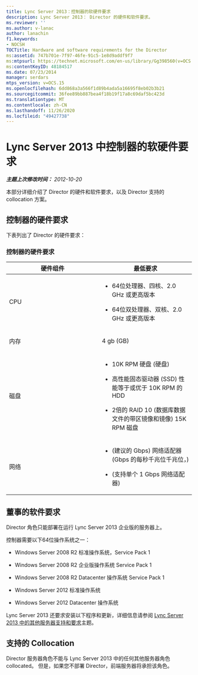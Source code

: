```yaml
---
title: Lync Server 2013：控制器的软硬件要求
description: Lync Server 2013： Director 的硬件和软件要求。
ms.reviewer: ''
ms.author: v-lanac
author: lanachin
f1.keywords:
- NOCSH
TOCTitle: Hardware and software requirements for the Director
ms:assetid: 747b701e-7f97-46fe-91c5-1e8d9addf9f7
ms:mtpsurl: https://technet.microsoft.com/en-us/library/Gg398560(v=OCS.15)
ms:contentKeyID: 48184517
ms.date: 07/23/2014
manager: serdars
mtps_version: v=OCS.15
ms.openlocfilehash: 6dd868a3a566f1d89b4ada5a16695f8eb02b3b21
ms.sourcegitcommit: 36fee89bb887bea4f18b19f17a8c69daf5bc423d
ms.translationtype: MT
ms.contentlocale: zh-CN
ms.lasthandoff: 11/26/2020
ms.locfileid: "49427738"
---
```

# <a name="hardware-and-software-requirements-for-the-director-in-lync-server-2013"></a>Lync Server 2013 中控制器的软硬件要求

<div data-xmlns="http://www.w3.org/1999/xhtml">

<div class="topic" data-xmlns="http://www.w3.org/1999/xhtml" data-msxsl="urn:schemas-microsoft-com:xslt" data-cs="https://msdn.microsoft.com/">

<div data-asp="https://msdn2.microsoft.com/asp">



</div>

<div id="mainSection">

<div id="mainBody">

<span> </span>

_**主题上次修改时间：** 2012-10-20_

本部分详细介绍了 Director 的硬件和软件要求，以及 Director 支持的 collocation 方案。

<div>

## <a name="hardware-requirements-for-the-director"></a>控制器的硬件要求

下表列出了 Director 的硬件要求：

### <a name="hardware-requirements-for-the-director"></a>控制器的硬件要求

<table>
<colgroup>
<col style="width: 50%" />
<col style="width: 50%" />
</colgroup>
<thead>
<tr class="header">
<th>硬件组件</th>
<th>最低要求</th>
</tr>
</thead>
<tbody>
<tr class="odd">
<td><p>CPU</p></td>
<td><ul>
<li><p>64位处理器、四核、2.0 GHz 或更高版本</p></li>
<li><p>64位双处理器、双核、2.0 GHz 或更高版本</p></li>
</ul></td>
</tr>
<tr class="even">
<td><p>内存</p></td>
<td><p>4 gb (GB) </p></td>
</tr>
<tr class="odd">
<td><p>磁盘</p></td>
<td><ul>
<li><p>10K RPM 硬盘 (硬盘) </p></li>
<li><p>高性能固态驱动器 (SSD) 性能等于或优于 10K RPM 的 HDD</p></li>
<li><p>2倍的 RAID 10 (数据库数据文件的带区镜像和镜像) 15K RPM 磁盘</p></li>
</ul></td>
</tr>
<tr class="even">
<td><p>网络</p></td>
<td><ul>
<li><p> (建议的 Gbps) 网络适配器 (Gbps 的每秒千兆位千兆位，) </p></li>
<li><p> (支持单个 1 Gbps 网络适配器) </p></li>
</ul></td>
</tr>
</tbody>
</table>


</div>

<div>

## <a name="software-requirements-for-the-director"></a>董事的软件要求

Director 角色只能部署在运行 Lync Server 2013 企业版的服务器上。

控制器需要以下64位操作系统之一：

  - Windows Server 2008 R2 标准操作系统，Service Pack 1

  - Windows Server 2008 R2 企业版操作系统 Service Pack 1

  - Windows Server 2008 R2 Datacenter 操作系统 Service Pack 1

  - Windows Server 2012 标准操作系统

  - Windows Server 2012 Datacenter 操作系统

Lync Server 2013 还要求安装以下程序和更新，详细信息请参阅 [Lync Server 2013 中的其他服务器支持和要求](lync-server-2013-additional-server-support-and-requirements.md)主题。

</div>

<div>

## <a name="supported-collocation"></a>支持的 Collocation

Director 服务器角色不能与 Lync Server 2013 中的任何其他服务器角色 collocated。 但是，如果您不部署 Director，前端服务器将承担该角色。

</div>

</div>

<span> </span>

</div>

</div>

</div>

